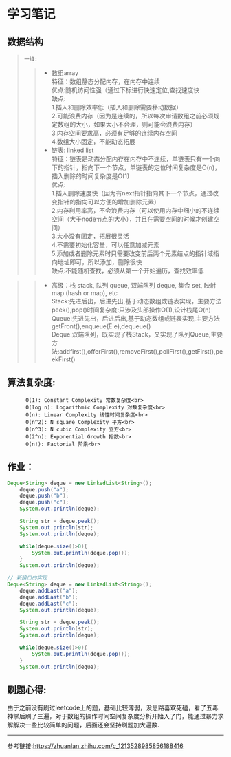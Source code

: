 学习笔记
==
数据结构
-
>`一维:`<br>
 >>* 数组array<br>
    特征：数组静态分配内存，在内存中连续<br>
    优点:随机访问性强（通过下标进行快速定位,查找速度快<br>
    缺点:<br>
       1.插入和删除效率低（插入和删除需要移动数据）<br>
       2.可能浪费内存（因为是连续的，所以每次申请数组之前必须规定数组的大小，如果大小不合理，则可能会浪费内存）<br>
       3.内存空间要求高，必须有足够的连续内存空间<br>
       4.数组大小固定，不能动态拓展<br>
 >>* 链表: linked list<br> 
    特征：链表是动态分配内存在内存中不连续，单链表只有一个向下的指针，指向下一个节点，单链表的定位时间复杂度是O(n)，插入删除的时间复杂度是O(1)<br> 
    优点:<br>
        1.插入删除速度快（因为有next指针指向其下一个节点，通过改变指针的指向可以方便的增加删除元素）<br>
        2.内存利用率高，不会浪费内存（可以使用内存中细小的不连续空间（大于node节点的大小），并且在需要空间的时候才创建空间）<br>
        3.大小没有固定，拓展很灵活<br>
        4.不需要初始化容量，可以任意加减元素<br>
        5.添加或者删除元素时只需要改变前后两个元素结点的指针域指向地址即可，所以添加，删除很快<br>
    缺点:不能随机查找，必须从第一个开始遍历，查找效率低<br>
        

  >>* 高级：栈 stack, 队列 queue, 双端队列 deque, 集合 set, 映射 map (hash or map), etc<br>
       Stack:先进后出，后进先出,基于动态数组或链表实现，主要方法peek(),pop()时间复杂度:只涉及头部操作O(1),设计栈尾O(n)<br>
       Queue:先进先出，后进后出,基于动态数组或链表实现,主要方法getFront(),enqueue(E e),dequeue()<br>
       Deque:双端队列，既实现了栈Stack，又实现了队列Queue,主要方法:addfirst(),offerFirst(),removeFirst(),pollFirst(),getFirst(),peekFirst()<br>

算法复杂度:
---
          O(1): Constant Complexity 常数复杂度<br>
          O(log n): Logarithmic Complexity 对数复杂度<br>
          O(n): Linear Complexity 线性时间复杂度<br>
          O(n^2): N square Complexity 平方<br>
          O(n^3): N cubic Complexity 立方<br>
          O(2^n): Exponential Growth 指数<br>
          O(n!): Factorial 阶乘<br>
  
  
  
 作业：
 -
```java
Deque<String> deque = new LinkedList<String>();
    deque.push("a");
    deque.push("b");
    deque.push("c");
    System.out.println(deque);

    String str = deque.peek();
    System.out.println(str);
    System.out.println(deque);

    while(deque.size()>0){
        System.out.println(deque.pop());
    }
    System.out.println(deque);

// 新接口的实现
Deque<String> deque = new LinkedList<String>();
    deque.addLast("a");
    deque.addLast("b");
    deque.addLast("c");
    System.out.println(deque);

    String str = deque.peek();
    System.out.println(str);
    System.out.println(deque);

    while(deque.size()>0){
        System.out.println(deque.pop());
    }
    System.out.println(deque);
```

刷题心得:<br>
---
  由于之前没有刷过leetcode上的题，基础比较薄弱，没思路喜欢死磕，看了五毒神掌后刷了三遍，对于数组的操作时间空间复杂度分析开始入了门，能通过暴力求解解决一些比较简单的问题，后面还会坚持刷题加大遍数.<br>

---
 参考链接:https://zhuanlan.zhihu.com/c_1213528985856188416
